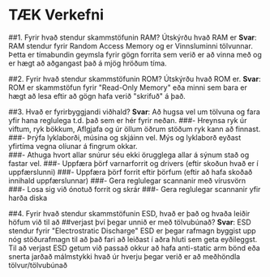 # TÆK Verkefni
##1. Fyrir hvað stendur skammstöfunin RAM? Útskýrðu hvað RAM er
**Svar**: RAM stendur fyrir Random Access Memory og er Vinnsluminni tölvunnar.
Þetta er tímabundin geymsla fyrir gögn forrita sem verið er að vinna með og er hægt að
aðgangast það á mjög hröðum tíma.

##2. Fyrir hvað stendur skammstöfunin ROM? Útskýrðu hvað ROM er.
**Svar**: ROM er skammstöfun fyrir "Read-Only Memory" eða minni sem bara er hægt að lesa eftir að
gögn hafa verið "skrifuð" á það.

##3. Hvað er fyrirbyggjandi viðhald?
**Svar**: Að hugsa vel um tölvuna og fara yfir hana reglulega t.d. það sem er hér fyrir neðan.
###- Hreynsa ryk úr viftum, ryk bökkum, Aflgjafa og úr öllum öðrum stöðum ryk kann að finnast.
###- Þrýfa lyklaborði, músina og skjáinn vel. Mýs og lyklaborð eyðast yfirtíma vegna olíunar á fingrum okkar.  
###- Athuga hvort allar snúrur séu ekki örugglega allar á sýnum stað og fastar vel.
###- Uppfæra þörf varnarforrit og drivers (eftir skoðun hvað er í uppfærslunni)
###- Uppfæra þörf forrit eftir þörfum (eftir að hafa skoðað innihald uppfærslunnar)
###- Gera reglulegar scannanir með vírusvörn
###- Losa sig við ónotuð forrit og skrár
###- Gera reglulegar scannanir yfir harða diska 

##4. Fyrir hvað stendur skammstöfunin ESD, hvað er það og hvaða leiðir höfum við til að
##verjast því þegar unnið er með tölvubúnað?
**Svar**: ESD stendur fyrir "Electrostratic Discharge" ESD er þegar rafmagn byggist upp nóg stöðurafmagn
til að það fari að leiðast í aðra hluti sem geta eyðileggst. Til að verjast ESD getum við passað okkur að
hafa anti-static arm bönd eða snerta jarðað málmstykki hvað úr hverju þegar verið er að meðhöndla tölvur/tölvubúnað
 
